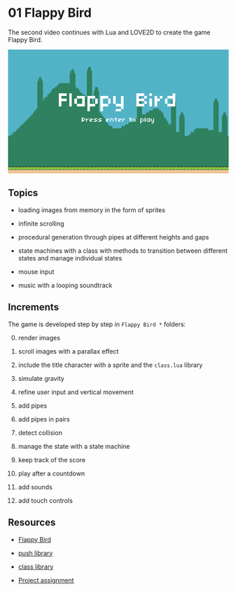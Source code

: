 # 01 Flappy Bird

The second video continues with Lua and LOVE2D to create the game Flappy Bird.

![A few frames from the assignment for "Flappy Bird"](https://github.com/borntofrappe/game-development/blob/master/Showcase/flappy-bird.gif)

## Topics

- loading images from memory in the form of sprites

- infinite scrolling

- procedural generation through pipes at different heights and gaps

- state machines with a class with methods to transition between different states and manage individual states

- mouse input

- music with a looping soundtrack

## Increments

The game is developed step by step in `Flappy Bird *` folders:

0. render images

1. scroll images with a parallax effect

2. include the title character with a sprite and the `class.lua` library

3. simulate gravity

4. refine user input and vertical movement

5. add pipes

6. add pipes in pairs

7. detect collision

8. manage the state with a state machine

9. keep track of the score

10. play after a countdown

11. add sounds

12. add touch controls

## Resources

- [Flappy Bird](https://youtu.be/rBHusPevM5k)

- [push library](https://github.com/Ulydev/push)

- [class library](https://github.com/vrld/hump/blob/master/class.lua)

- [Project assignment](https://docs.cs50.net/ocw/games/assignments/1/assignment1.html)
